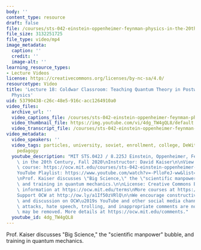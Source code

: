 ```yaml
---
body: ''
content_type: resource
draft: false
file: /courses/sts-042-einstein-oppenheimer-feynman-physics-in-the-20th-century-fall-2020/ocw_8225_sts042_lecture18_2020nov04_360p_16_9.mp4
file_size: 3132251725
file_type: video/mp4
image_metadata:
  caption: ''
  credit: ''
  image-alt: ''
learning_resource_types:
- Lecture Videos
license: https://creativecommons.org/licenses/by-nc-sa/4.0/
resourcetype: Video
title: 'Lecture 18: Coldwar Classroom: Teaching Quantum Theory in Postwar American
  Physics'
uid: 53790438-c26c-48e5-916c-acc1264910a0
video_files:
  archive_url: ''
  video_captions_file: /courses/sts-042-einstein-oppenheimer-feynman-physics-in-the-20th-century-fall-2020/1bXaHp4tniZf3gt2kpGzv6SvFS2NMT_gf_transcript.webvtt
  video_thumbnail_file: https://img.youtube.com/vi/4dg_TW4gQL8/default.jpg
  video_transcript_file: /courses/sts-042-einstein-oppenheimer-feynman-physics-in-the-20th-century-fall-2020/1bXaHp4tniZf3gt2kpGzv6SvFS2NMT_gf_transcript.pdf
video_metadata:
  video_speakers: ''
  video_tags: particles, university, soviet, enrollment, college, DeWitt, Korol, teaching,
    pedagogy
  youtube_description: "MIT STS.042J / 8.225J Einstein, Oppenheimer, Feynman: Physics\
    \ in the 20th Century, Fall 2020\nInstructor: David Kaiser\n\nView the complete\
    \ course: https://ocw.mit.edu/courses/sts-042-einstein-oppenheimer-feynman-physics-in-the-20th-century-fall-2020\n\
    YouTube Playlist: https://www.youtube.com/watch?v=-PlloFeJ-ww&list=PLUl4u3cNGP63bAfjGas3TuA4ZCPUtN6Xf\n\
    \nProf. Kaiser discusses \"Big Science,\" the \"scientific manpower\" bubble,\
    \ and training in quantum mechanics.\n\nLicense: Creative Commons BY-NC-SA\nMore\
    \ information at https://ocw.mit.edu/terms\nMore courses at https://ocw.mit.edu\n\
    Support OCW at http://ow.ly/a1If50zVRlQ\n\nWe encourage constructive comments\
    \ and discussion on OCW\u2019s YouTube and other social media channels. Personal\
    \ attacks, hate speech, trolling, and inappropriate comments are not allowed and\
    \ may be removed. More details at https://ocw.mit.edu/comments."
  youtube_id: 4dg_TW4gQL8
---
```

Prof. Kaiser discusses "Big Science," the "scientific manpower" bubble, and training in quantum mechanics.